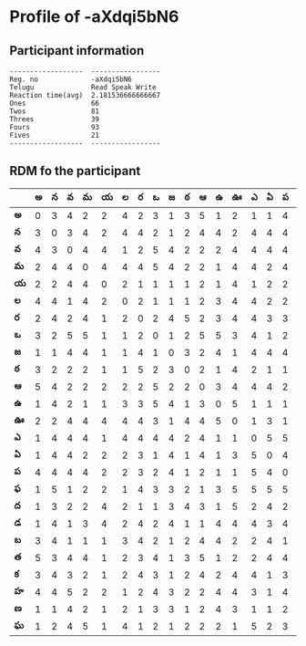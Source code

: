 



# Profile of -aXdqi5bN6

## Participant information



```
------------------  -----------------
Reg. no             -aXdqi5bN6
Telugu              Read Speak Write
Reaction time(avg)  2.181536666666667
Ones                66
Twos                81
Threes              39
Fours               93
Fives               21
------------------  -----------------
```  

## RDM fo the participant
  
  
|       |   అ |   న |   వ |   మ |   య |   ల |   ర |   ఒ |   జ |   ఠ |   ఆ |   ఉ |   ఊ |   ఎ |   ఏ |   ప |   ఫ |   ద |   డ |   బ |   త |   క |   హ |   ణ |   ఘ |
|-------|-----|-----|-----|-----|-----|-----|-----|-----|-----|-----|-----|-----|-----|-----|-----|-----|-----|-----|-----|-----|-----|-----|-----|-----|-----|
| **అ** |   0 |   3 |   4 |   2 |   2 |   4 |   2 |   3 |   1 |   3 |   5 |   1 |   2 |   1 |   1 |   4 |   1 |   1 |   1 |   3 |   5 |   3 |   4 |   1 |   1 |
| **న** |   3 |   0 |   3 |   4 |   2 |   4 |   4 |   2 |   1 |   2 |   4 |   4 |   2 |   4 |   4 |   4 |   5 |   3 |   4 |   4 |   3 |   4 |   4 |   1 |   2 |
| **వ** |   4 |   3 |   0 |   4 |   4 |   1 |   2 |   5 |   4 |   2 |   2 |   2 |   4 |   4 |   4 |   4 |   1 |   2 |   1 |   1 |   4 |   3 |   5 |   4 |   4 |
| **మ** |   2 |   4 |   4 |   0 |   4 |   4 |   4 |   5 |   4 |   2 |   2 |   1 |   4 |   4 |   2 |   4 |   2 |   2 |   3 |   1 |   4 |   2 |   2 |   2 |   5 |
| **య** |   2 |   2 |   4 |   4 |   0 |   2 |   1 |   1 |   1 |   1 |   2 |   1 |   4 |   1 |   2 |   2 |   2 |   4 |   4 |   1 |   1 |   1 |   2 |   1 |   1 |
| **ల** |   4 |   4 |   1 |   4 |   2 |   0 |   2 |   1 |   1 |   1 |   2 |   3 |   4 |   4 |   2 |   2 |   1 |   2 |   2 |   3 |   2 |   2 |   1 |   2 |   4 |
| **ర** |   2 |   4 |   2 |   4 |   1 |   2 |   0 |   2 |   4 |   5 |   2 |   3 |   4 |   4 |   3 |   3 |   4 |   1 |   4 |   4 |   3 |   4 |   2 |   1 |   1 |
| **ఒ** |   3 |   2 |   5 |   5 |   1 |   1 |   2 |   0 |   1 |   2 |   5 |   5 |   3 |   4 |   1 |   2 |   3 |   1 |   2 |   2 |   4 |   3 |   4 |   3 |   2 |
| **జ** |   1 |   1 |   4 |   4 |   1 |   1 |   4 |   1 |   0 |   3 |   2 |   4 |   1 |   4 |   4 |   4 |   3 |   3 |   4 |   1 |   1 |   1 |   3 |   3 |   1 |
| **ఠ** |   3 |   2 |   2 |   2 |   1 |   1 |   5 |   2 |   3 |   0 |   2 |   1 |   4 |   2 |   1 |   1 |   2 |   4 |   1 |   2 |   3 |   2 |   2 |   1 |   2 |
| **ఆ** |   5 |   4 |   2 |   2 |   2 |   2 |   2 |   5 |   2 |   2 |   0 |   3 |   4 |   4 |   4 |   2 |   1 |   3 |   1 |   4 |   5 |   4 |   2 |   2 |   2 |
| **ఉ** |   1 |   4 |   2 |   1 |   1 |   3 |   3 |   5 |   4 |   1 |   3 |   0 |   5 |   1 |   1 |   1 |   3 |   1 |   4 |   4 |   1 |   2 |   4 |   4 |   2 |
| **ఊ** |   2 |   2 |   4 |   4 |   4 |   4 |   4 |   3 |   1 |   4 |   4 |   5 |   0 |   1 |   3 |   1 |   5 |   5 |   4 |   2 |   2 |   4 |   4 |   3 |   1 |
| **ఎ** |   1 |   4 |   4 |   4 |   1 |   4 |   4 |   4 |   4 |   2 |   4 |   1 |   1 |   0 |   5 |   5 |   5 |   2 |   4 |   2 |   2 |   4 |   3 |   1 |   5 |
| **ఏ** |   1 |   4 |   4 |   2 |   2 |   2 |   3 |   1 |   4 |   1 |   4 |   1 |   3 |   5 |   0 |   4 |   5 |   4 |   3 |   4 |   4 |   1 |   1 |   1 |   2 |
| **ప** |   4 |   4 |   4 |   4 |   2 |   2 |   3 |   2 |   4 |   1 |   2 |   1 |   1 |   5 |   4 |   0 |   5 |   2 |   4 |   1 |   4 |   3 |   4 |   2 |   3 |
| **ఫ** |   1 |   5 |   1 |   2 |   2 |   1 |   4 |   3 |   3 |   2 |   1 |   3 |   5 |   5 |   5 |   5 |   0 |   2 |   4 |   1 |   2 |   2 |   5 |   3 |   4 |
| **ద** |   1 |   3 |   2 |   2 |   4 |   2 |   1 |   1 |   3 |   4 |   3 |   1 |   5 |   2 |   4 |   2 |   2 |   0 |   3 |   4 |   4 |   4 |   2 |   4 |   4 |
| **డ** |   1 |   4 |   1 |   3 |   4 |   2 |   4 |   2 |   4 |   1 |   1 |   4 |   4 |   4 |   3 |   4 |   4 |   3 |   0 |   4 |   4 |   2 |   2 |   3 |   3 |
| **బ** |   3 |   4 |   1 |   1 |   1 |   3 |   4 |   2 |   1 |   2 |   4 |   4 |   2 |   2 |   4 |   1 |   1 |   4 |   4 |   0 |   2 |   2 |   4 |   4 |   1 |
| **త** |   5 |   3 |   4 |   4 |   1 |   2 |   3 |   4 |   1 |   3 |   5 |   1 |   2 |   2 |   4 |   4 |   2 |   4 |   4 |   2 |   0 |   2 |   4 |   2 |   2 |
| **క** |   3 |   4 |   3 |   2 |   1 |   2 |   4 |   3 |   1 |   2 |   4 |   2 |   4 |   4 |   1 |   3 |   2 |   4 |   2 |   2 |   2 |   0 |   4 |   2 |   2 |
| **హ** |   4 |   4 |   5 |   2 |   2 |   1 |   2 |   4 |   3 |   2 |   2 |   4 |   4 |   3 |   1 |   4 |   5 |   2 |   2 |   4 |   4 |   4 |   0 |   2 |   4 |
| **ణ** |   1 |   1 |   4 |   2 |   1 |   2 |   1 |   3 |   3 |   1 |   2 |   4 |   3 |   1 |   1 |   2 |   3 |   4 |   3 |   4 |   2 |   2 |   2 |   0 |   4 |
| **ఘ** |   1 |   2 |   4 |   5 |   1 |   4 |   1 |   2 |   1 |   2 |   2 |   2 |   1 |   5 |   2 |   3 |   4 |   4 |   3 |   1 |   2 |   2 |   4 |   4 |   0 |